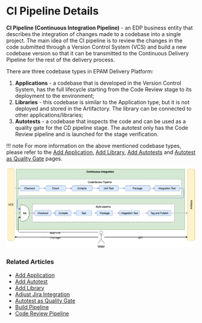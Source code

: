 # CI Pipeline Details

**CI Pipeline (Continuous Integration Pipeline)** - an EDP business entity that describes the integration of changes made to a codebase into a single project. The main idea of the CI pipeline is to review the changes in the code submitted through a Version Control System (VCS)
and build a new codebase version so that it can be transmitted to the Continuous Delivery Pipeline for the rest of the delivery process.

There are three codebase types in EPAM Delivery Platform:

1. **Applications** - a codebase that is developed in the Version Control System, has the full lifecycle starting from the Code Review stage to its deployment to the environment;
2. **Libraries** - this codebase is similar to the Application type, but it is not deployed and stored in the Artifactory. The library can be connected to other applications/libraries;
3. **Autotests** - a codebase that inspects the code and can be used as a quality gate for the CD pipeline stage. The autotest only has the Code Review pipeline and is launched for the stage verification.

!!! note
    For more information on the above mentioned codebase types, please refer to the [Add Application](add-application.md), [Add Library](add-library.md), [Add Autotests](add-autotest.md) and [Autotest as Quality Gate](../use-cases/autotest-as-quality-gate.md) pages.

![EDP CI pipeline](../assets/user-guide/edp-ci-pipeline.png "EDP CI pipeline")

### Related Articles

* [Add Application](add-application.md)
* [Add Autotest](add-autotest.md)
* [Add Library](add-library.md)
* [Adjust Jira Integration](../operator-guide/project-management-and-reporting/jira-integration.md)
* [Autotest as Quality Gate](../use-cases/autotest-as-quality-gate.md)
* [Build Pipeline](build-pipeline.md)
* [Code Review Pipeline](code-review-pipeline.md)
